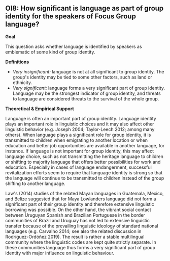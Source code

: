 
## OI8: How significant is language as part of group identity for the speakers of Focus Group language?



**Goal**

This question asks whether language is identified by speakers as emblematic of some kind of group identity.



**Definitions**

- *Very insignificant:* language is not at all significant to group identity. The group's identity may be tied to some other factors, such as land or ethnicity.
- *Very significant:* language forms a very significant part of group identity. Language may be the strongest indicator of group identity, and threats to language are considered threats to the survival of the whole group.




**Theoretical & Empirical Support**

Language is often an important part of group identity. Language identity plays an important role in linguistic choices and it may also affect other linguistic behavior (e.g. Joseph 2004; Taylor-Leech 2012; among many others). When language plays a significant role for group identity, it is transmitted to children when emigrating to another location or when education and better job opportunities are available in another language, for instance. If language is not important for group identity, this may affect language choice, such as not transmitting the heritage language to children or shifting to majority language that offers better possibilities for work and education. Especially in cases of language endangerment, successful revitalization efforts seem to require that language identity is strong so that the language will continue to be transmitted to children instead of the group shifting to another language.



Law's (2014) studies of the related Mayan languages in Guatemala, Mexico, and Belize suggested that for Maya Lowlanders language did not form a significant part of their group identity and therefore extensive linguistic borrowing was possible. On the other hand, the vibrant social contact between Uruguyan Spanish and Brazilian Portuguese in the border communities of Brazil and Uruguay has not led to extensive linguistic transfer because of the prevailing linguistic ideology of standard national languages (e.g. Carvalho 2014; see also the related discussion in Rodríguez-Ordóñez 2019). The result is rather a stable multilingual community where the linguistic codes are kept quite strictly separate. In these communities language thus forms a very significant part of group identity with major influence on linguistic behaviour.
